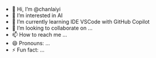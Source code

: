 - 👋 Hi, I’m @chanlaiyi
- 👀 I’m interested in AI
- 🌱 I’m currently learning IDE VSCode with GitHub Copilot
- 💞️ I’m looking to collaborate on ...
- 📫 How to reach me ...
- 😄 Pronouns: ...
- ⚡ Fun fact: ...

<!---
chanlaiyi/chanlaiyi is a ✨ special ✨ repository because its `README.md` (this file) appears on your GitHub profile.
You can click the Preview link to take a look at your changes.
--->
